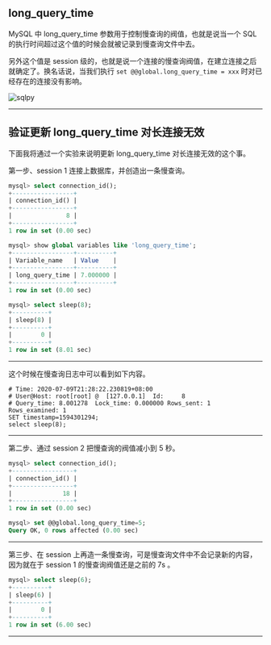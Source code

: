 ## long_query_time

MySQL 中 long_query_time 参数用于控制慢查询的阀值，也就是说当一个 SQL 的执行时间超过这个值的时候会就被记录到慢查询文件中去。

另外这个值是 session 级的，也就是说一个连接的慢查询阀值，在建立连接之后就确定了。换名话说，当我们执行 `set @@global.long_query_time = xxx` 时对已经存在的连接没有影响。

![sqlpy](static/2020-27/sqlpy-long-query-time.jpg)

---

## 验证更新 long_query_time 对长连接无效

下面我将通过一个实验来说明更新 long_query_time 对长连接无效的这个事。

第一步、session 1 连接上数据库，并创造出一条慢查询。
```sql
mysql> select connection_id();
+-----------------+
| connection_id() |
+-----------------+
|               8 |
+-----------------+
1 row in set (0.00 sec)

mysql> show global variables like 'long_query_time';                                             
+-----------------+----------+
| Variable_name   | Value    |
+-----------------+----------+
| long_query_time | 7.000000 |
+-----------------+----------+
1 row in set (0.00 sec)

mysql> select sleep(8);
+----------+
| sleep(8) |
+----------+
|        0 |
+----------+
1 row in set (8.01 sec)

```
---

这个时候在慢查询日志中可以看到如下内容。
```log
# Time: 2020-07-09T21:28:22.230819+08:00
# User@Host: root[root] @  [127.0.0.1]  Id:     8
# Query_time: 8.001278  Lock_time: 0.000000 Rows_sent: 1  Rows_examined: 1
SET timestamp=1594301294;
select sleep(8);
```

---

第二步、通过 session 2 把慢查询的阀值减小到 5 秒。
```sql
mysql> select connection_id();                                                                   
+-----------------+
| connection_id() |
+-----------------+
|              18 |
+-----------------+
1 row in set (0.00 sec)

mysql> set @@global.long_query_time=5;                                                           
Query OK, 0 rows affected (0.00 sec)

```
---

第三步、在 session 上再造一条慢查询，可是慢查询文件中不会记录新的内容，因为就在于 session 1 的慢查询阀值还是之前的 7s 。
```sql
mysql> select sleep(6);                                                                          
+----------+
| sleep(6) |
+----------+
|        0 |
+----------+
1 row in set (6.00 sec)
```
---